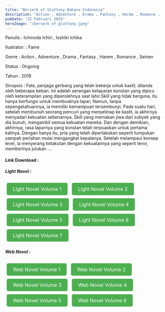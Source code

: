```yaml
---
title: "Berserk of Gluttony Bahasa Indonesia"
description: "Action , Adventure , Drama , Fantasy , Harem , Romance , Seinen"
pubDate: "22 Februari 2025"
heroImage: "/berserk of gluttony.jpeg"
---
```


Penulis  : Ichinoda Ichiri , Isshiki Ichika

Ilustrator: : Fame

Genre : Action , Adventure , Drama , Fantasy , Harem , Romance , Seinen

Status : Ongoing

Tahun : 2018

Sinopsis : Fate, penjaga gerbang yang telah bekerja untuk kastil, dilanda oleh beberapa beban.
Ini adalah serangan kelaparan konstan yang dipicu oleh keterampilan yang diperolehnya saat lahir.Skill yang tidak berguna, itu hanya berfungsi untuk membuatnya lapar; Namun, tanpa sepengetahuannya, ia memiliki kemampuan tersembunyi.
Pada suatu hari, setelah membunuh seorang pencuri yang menyelinap ke kastil, ia akhirnya menyadari kekuatan sebenarnya.
Skill yang memakan jiwa dari subyek yang dia bunuh, mengambil semua kekuatan mereka. Dan dengan demikian, akhirnya, rasa laparnya yang konstan telah terpuaskan untuk pertama kalinya.
Dengan hanya itu, pria yang telah diperlakukan seperti tumpukan sampah perlahan mulai mengangkat kepalanya. Setelah melampaui konsep level, ia menyerang ketakutan dengan kekuatannya yang seperti teror, memberinya julukan ...

#### Link Download :
<!DOCTYPE html>
<html>
<head>
    <style>
        .button-link {
            display: inline-block;
            padding: 10px 20px;
            font-size: 16px;
            text-align: center;
            text-decoration: none;
            background-color: #4CAF50;
            color: white;
            border: none;
            border-radius: 5px;
            cursor: pointer;
            margin: 5px;
        }
    </style>
</head>
<body>
    <h5>Light Novel :</h5>
    <a href="https://gawr-index.floral.workers.dev/0:/LN%20&%20WN/LN%20&%20WN%20Jepang%20P1/Berserk%20of%20gluttony%20/V1/Novelku%20Berserk%20of%20Gluttony%20vol%2001%20(SFILE.MOBI).pdf" class="button-link">Light Novel Volume 1</a>
    <a href="https://gawr-index.floral.workers.dev/0:/LN%20&%20WN/LN%20&%20WN%20Jepang%20P1/Berserk%20of%20gluttony%20/V1/Novelku%20Berserk%20of%20Gluttony%20vol%2002%20(SFILE.MOBI).pdf" class="button-link">Light Novel Volume 2</a>
    <a href="https://gawr-index.floral.workers.dev/0:/LN%20&%20WN/LN%20&%20WN%20Jepang%20P1/Berserk%20of%20gluttony%20/V1/Novelku%20Berserk%20of%20Gluttony%20vol%2003%20(SFILE.MOBI).pdf" class="button-link">Light Novel Volume 3</a>
    <a href="https://gawr-index.floral.workers.dev/0:/LN%20&%20WN/LN%20&%20WN%20Jepang%20P1/Berserk%20of%20gluttony%20/V1/Novelku%20Berserk%20of%20Gluttony%20vol%2004%20(SFILE.MOBI).pdf" class="button-link">Light Novel Volume 4</a>
    <a href="https://gawr-index.floral.workers.dev/0:/LN%20&%20WN/LN%20&%20WN%20Jepang%20P1/Berserk%20of%20gluttony%20/V1/Novelku%20Berserk%20of%20Gluttony%20vol%2005%20(SFILE.MOBI).pdf" class="button-link">Light Novel Volume 5</a>
    <a href="https://gawr-index.floral.workers.dev/0:/LN%20&%20WN/LN%20&%20WN%20Jepang%20P1/Berserk%20of%20gluttony%20/V1/Novelku%20Berserk%20of%20Gluttony%20vol%2006%20(SFILE.MOBI).pdf" class="button-link">Light Novel Volume 6</a>
    <a href="https://gawr-index.floral.workers.dev/0:/LN%20&%20WN/LN%20&%20WN%20Jepang%20P1/Berserk%20of%20gluttony%20/V1/Novelku%20Berserk%20of%20Gluttony%20vol%2007%20(SFILE.MOBI).pdf" class="button-link">Light Novel Volume 7</a>
    <h5>Web Novel :</h5>
    <a href="https://gawr-index.floral.workers.dev/0:/LN%20&%20WN/LN%20&%20WN%20Jepang%20P1/Berserk%20of%20gluttony%20/V2%20WN/Berserk%20of%20Gluttony%20WN%20Volume%201%20-%204Scanlation%20-%20Hery%20XZ%20-%20CSNovel.Blogspot.com.pdf" class="button-link">Web Novel Volume 1</a>
    <a href="https://gawr-index.floral.workers.dev/0:/LN%20&%20WN/LN%20&%20WN%20Jepang%20P1/Berserk%20of%20gluttony%20/V2%20WN/Berserk%20of%20Gluttony%20WN%20Volume%202%20-%204Scanlation%20-%20Hery%20XZ%20-%20CSNovel.Blogspot.com.pdf" class="button-link">Web Novel Volume 2</a>
    <a href="https://gawr-index.floral.workers.dev/0:/LN%20&%20WN/LN%20&%20WN%20Jepang%20P1/Berserk%20of%20gluttony%20/V2%20WN/Berserk%20of%20Gluttony%20WN%20Volume%203%20-%204Scanlation%20-%20Hery%20XZ%20-%20CSNovel.Blogspot.com.pdf" class="button-link">Web Novel Volume 3</a>
    <a href="https://gawr-index.floral.workers.dev/0:/LN%20&%20WN/LN%20&%20WN%20Jepang%20P1/Berserk%20of%20gluttony%20/V2%20WN/Berserk%20of%20Gluttony%20WN%20Volume%204%20-%204Scanlation%20-%20Hery%20XZ%20-%20CSNovel.Blogspot.com.pdf" class="button-link">Web Novel Volume 4</a>
    <a href="https://gawr-index.floral.workers.dev/0:/LN%20&%20WN/LN%20&%20WN%20Jepang%20P1/Berserk%20of%20gluttony%20/V2%20WN/Berserk%20of%20Gluttony%20WN%20Volume%205%20-%204Scanlation%20-%20Hery%20XZ%20-%20CSNovel.Blogspot.com.pdf" class="button-link">Web Novel Volume 5</a>
    <a href="https://gawr-index.floral.workers.dev/0:/LN%20&%20WN/LN%20&%20WN%20Jepang%20P1/Berserk%20of%20gluttony%20/V2%20WN/Berserk%20of%20Gluttony%20WN%20Volume%206%20-%204Scanlation%20-%20CSNovel.Blogspot.com.pdf" class="button-link">Web Novel Volume 6</a>
</body>
</html>
